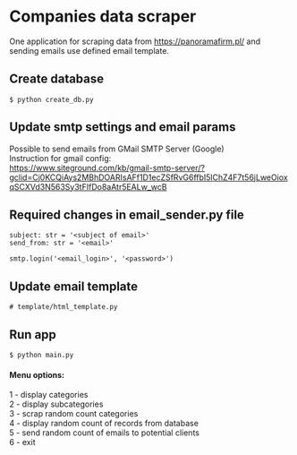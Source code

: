 # Companies data scraper 
One application for scraping data from <https://panoramafirm.pl/> and sending emails use defined email template.


## Create database 
```
$ python create_db.py
```

## Update smtp settings and email params
Possible to send emails from GMail SMTP Server (Google) \
Instruction for gmail config: \
https://www.siteground.com/kb/gmail-smtp-server/?gclid=Cj0KCQiAys2MBhDOARIsAFf1D1ecZSfRvG6ffbI5lChZ4F7t56jLweOioxqSCXVd3N563Sy3tFIfDo8aAtr5EALw_wcB

## Required changes in email_sender.py file
```
subject: str = '<subject of email>'
send_from: str = '<email>'

smtp.login('<email_login>', '<password>')
```

## Update email template 
```
# template/html_template.py
```
## Run app 
```
$ python main.py
```

#### Menu options:
1 - display categories\
2 - display subcategories\
3 - scrap random count categories\
4 - display random count of records from database\
5 - send random count of emails to potential clients\
6 - exit


                             